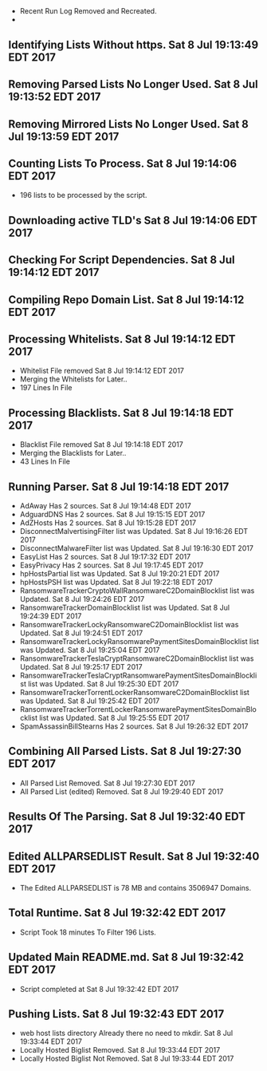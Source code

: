 ##  
* Recent Run Log Removed and Recreated.
* 

## Identifying Lists Without https. Sat 8 Jul 19:13:49 EDT 2017
##  

## Removing Parsed Lists No Longer Used. Sat 8 Jul 19:13:52 EDT 2017

## Removing Mirrored Lists No Longer Used. Sat 8 Jul 19:13:59 EDT 2017

## Counting Lists To Process. Sat 8 Jul 19:14:06 EDT 2017
* 	196 lists to be processed by the script. 

## Downloading active TLD's Sat 8 Jul 19:14:06 EDT 2017


## Checking For Script Dependencies. Sat 8 Jul 19:14:12 EDT 2017

## Compiling Repo Domain List. Sat 8 Jul 19:14:12 EDT 2017
## Processing Whitelists. Sat 8 Jul 19:14:12 EDT 2017
* Whitelist File removed Sat 8 Jul 19:14:12 EDT 2017
* Merging the Whitelists for Later..
* 	197 Lines In File

## Processing Blacklists. Sat 8 Jul 19:14:18 EDT 2017
* Blacklist File removed Sat 8 Jul 19:14:18 EDT 2017
* Merging the Blacklists for Later..
* 	43 Lines In File


## Running Parser. Sat 8 Jul 19:14:18 EDT 2017
* AdAway Has 2 sources. Sat 8 Jul 19:14:48 EDT 2017
* AdguardDNS Has 2 sources. Sat 8 Jul 19:15:15 EDT 2017
* AdZHosts Has 2 sources. Sat 8 Jul 19:15:28 EDT 2017
* DisconnectMalvertisingFilter list was Updated. Sat 8 Jul 19:16:26 EDT 2017
* DisconnectMalwareFilter list was Updated. Sat 8 Jul 19:16:30 EDT 2017
* EasyList Has 2 sources. Sat 8 Jul 19:17:32 EDT 2017
* EasyPrivacy Has 2 sources. Sat 8 Jul 19:17:45 EDT 2017
* hpHostsPartial list was Updated. Sat 8 Jul 19:20:21 EDT 2017
* hpHostsPSH list was Updated. Sat 8 Jul 19:22:18 EDT 2017
* RansomwareTrackerCryptoWallRansomwareC2DomainBlocklist list was Updated. Sat 8 Jul 19:24:26 EDT 2017
* RansomwareTrackerDomainBlocklist list was Updated. Sat 8 Jul 19:24:39 EDT 2017
* RansomwareTrackerLockyRansomwareC2DomainBlocklist list was Updated. Sat 8 Jul 19:24:51 EDT 2017
* RansomwareTrackerLockyRansomwarePaymentSitesDomainBlocklist list was Updated. Sat 8 Jul 19:25:04 EDT 2017
* RansomwareTrackerTeslaCryptRansomwareC2DomainBlocklist list was Updated. Sat 8 Jul 19:25:17 EDT 2017
* RansomwareTrackerTeslaCryptRansomwarePaymentSitesDomainBlocklist list was Updated. Sat 8 Jul 19:25:30 EDT 2017
* RansomwareTrackerTorrentLockerRansomwareC2DomainBlocklist list was Updated. Sat 8 Jul 19:25:42 EDT 2017
* RansomwareTrackerTorrentLockerRansomwarePaymentSitesDomainBlocklist list was Updated. Sat 8 Jul 19:25:55 EDT 2017
* SpamAssassinBillStearns Has 2 sources. Sat 8 Jul 19:26:32 EDT 2017

## Combining All Parsed Lists. Sat 8 Jul 19:27:30 EDT 2017
* All Parsed List Removed. Sat 8 Jul 19:27:30 EDT 2017
* All Parsed List (edited) Removed. Sat 8 Jul 19:29:40 EDT 2017

## Results Of The Parsing. Sat 8 Jul 19:32:40 EDT 2017
## Edited ALLPARSEDLIST Result. Sat 8 Jul 19:32:40 EDT 2017
* The Edited ALLPARSEDLIST is 78 MB and contains 	3506947 Domains.

## Total Runtime. Sat 8 Jul 19:32:42 EDT 2017
* Script Took 18 minutes To Filter  196 Lists.

## Updated Main README.md. Sat 8 Jul 19:32:42 EDT 2017

* Script completed at Sat 8 Jul 19:32:42 EDT 2017

## Pushing Lists. Sat 8 Jul 19:32:43 EDT 2017
* web host lists directory Already there no need to mkdir. Sat 8 Jul 19:33:44 EDT 2017
* Locally Hosted Biglist Removed. Sat 8 Jul 19:33:44 EDT 2017
* Locally Hosted Biglist Not Removed. Sat 8 Jul 19:33:44 EDT 2017

